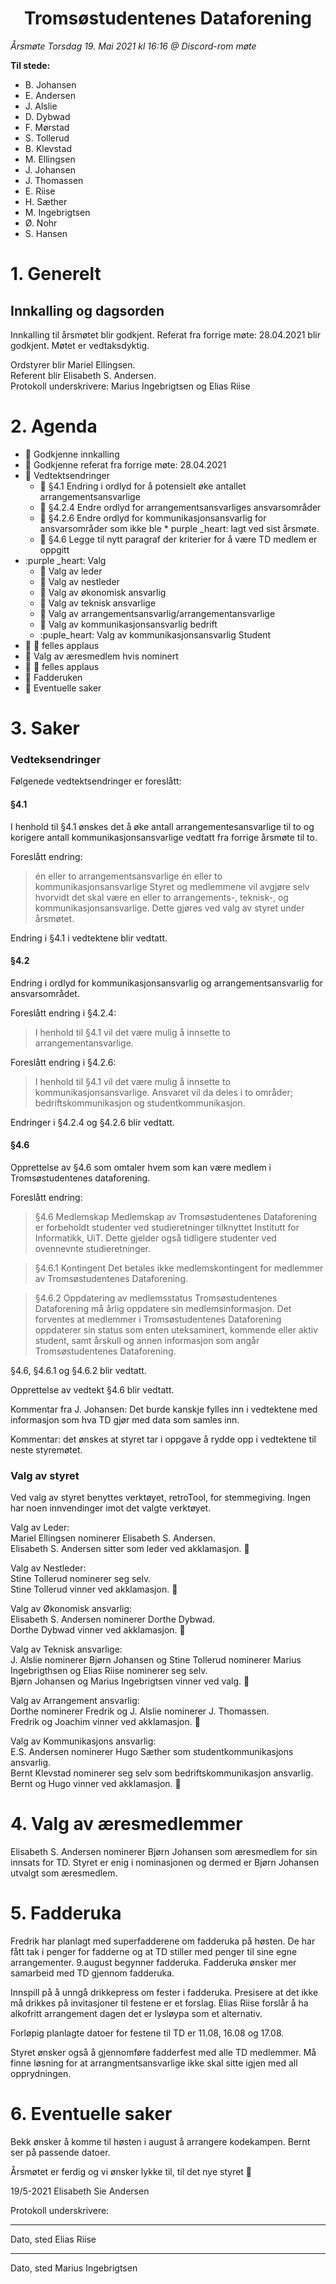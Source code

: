 <h1> <center> Tromsøstudentenes Dataforening </center> </h1>

*Årsmøte Torsdag 19. Mai 2021 kl 16:16 @ Discord-rom møte*

**Til stede:**
* B. Johansen
* E. Andersen
* J. Alslie
* D. Dybwad
* F. Mørstad
* S. Tollerud
* B. Klevstad
* M. Ellingsen
* J. Johansen
* J. Thomassen
* E. Riise
* H. Sæther
* M. Ingebrigtsen
* Ø. Nohr
* S. Hansen


# 1. Generelt
## Innkalling og dagsorden
Innkalling til årsmøtet blir godkjent.
Referat fra forrige møte: 28.04.2021 blir godkjent. 
Møtet er vedtaksdyktig.  

Ordstyrer blir Mariel Ellingsen.   
Referent blir Elisabeth S. Andersen.   
Protokoll underskrivere: Marius Ingebrigtsen og Elias Riise 


# 2. Agenda
* :purple_heart: Godkjenne innkalling
* :purple_heart: Godkjenne referat fra forrige møte: 28.04.2021
* :purple_heart: Vedtektsendringer
    * :purple_heart: §4.1 Endring i ordlyd for å potensielt øke antallet arrangementsansvarlige
    * :purple_heart: §4.2.4 Endre ordlyd for arrangementsansvarliges ansvarsområder
    * :purple_heart: §4.2.6 Endre ordlyd for kommunikasjonsansvarlig for ansvarsområder som ikke ble *  purple _heart: lagt ved sist årsmøte.
    * :purple_heart: §4.6 Legge til nytt paragraf der kriterier for å være TD medlem er oppgitt
* :purple _heart: Valg
    * :purple_heart: Valg av leder
    * :purple_heart: Valg av nestleder
    * :purple_heart: Valg av økonomisk ansvarlig
    * :purple_heart: Valg av teknisk ansvarlige
    * :purple_heart: Valg av arrangementsansvarlig/arrangementansvarlige
    * :purple_heart: Valg av kommunikasjonsansvarlig bedrift
    * :puple_heart: Valg av kommunikasjonsansvarlig Student
* :purple_heart: :clap: felles applaus
* :purple_heart: Valg av æresmedlem hvis nominert
* :purple_heart: :clap: felles applaus
* :purple_heart: Fadderuken
* :purple_heart: Eventuelle saker


# 3. Saker

### Vedteksendringer
Følgenede vedtektsendringer er foreslått:

#### §4.1

I henhold til §4.1 ønskes det å øke antall arrangementesansvarlige til to og korigere antall kommunikasjonsansvarlige vedtatt fra forrige årsmøte til to.

Foreslått endring: 
>én eller to arrangementsansvarlige
>én eller to kommunikasjonsansvarlige
>Styret og medlemmene vil avgjøre selv hvorvidt det skal være en eller to arrangements-, teknisk-, og kommunikasjonsansvarlige. Dette gjøres ved valg av styret under årsmøtet.

Endring i §4.1 i vedtektene blir vedtatt.  

#### §4.2

Endring i ordlyd for kommunikasjonsansvarlig og arrangementsansvarlig for ansvarsområdet. 

Foreslått endring i §4.2.4: 
>I henhold til §4.1 vil det være mulig å innsette to arrangementansvarlige.

Foreslått endring i §4.2.6:
>I henhold til §4.1 vil det være mulig å innsette to kommunikasjonsansvarlige. Ansvaret vil da deles i to områder; bedriftskommunikasjon og studentkommunikasjon.

Endringer i §4.2.4 og §4.2.6 blir vedtatt. 

#### §4.6

Opprettelse av §4.6 som omtaler hvem som kan være medlem i Tromsøstudentenes dataforening. 

Foreslått endring:
>§4.6 Medlemskap
>Medlemskap av Tromsøstudentenes Dataforening er forbeholdt studenter ved studieretninger tilknyttet Institutt for Informatikk, UiT. Dette gjelder også tidligere studenter ved ovennevnte studieretninger. 

>§4.6.1 Kontingent
>Det betales ikke medlemskontingent for medlemmer av Tromsøstudentenes Dataforening.

>§4.6.2 Oppdatering av medlemsstatus
>Tromsøstudentenes Dataforening må årlig oppdatere sin medlemsinformasjon.
>Det forventes at medlemmer i Tromsøstudentenes Dataforening oppdaterer sin status som enten uteksaminert, kommende eller aktiv student, samt årskull og annen informasjon som angår Tromsøstudentenes Dataforening.

§4.6, §4.6.1 og §4.6.2 blir vedtatt. 

Opprettelse av vedtekt §4.6 blir vedtatt.

Kommentar fra J. Johansen: Det burde kanskje fylles inn i vedtektene med informasjon som hva TD gjør med data som samles inn. 

Kommentar: det ønskes at styret tar i oppgave å rydde opp i vedtektene til neste styremøtet. 

### Valg av styret
Ved valg av styret benyttes verktøyet, retroTool, for stemmegiving. Ingen har noen innvendinger imot det valgte verktøyet.  

Valg av Leder:  
    Mariel Ellingsen nominerer Elisabeth S. Andersen.   
    Elisabeth S. Andersen sitter som leder ved akklamasjon. :tada:   

Valg av Nestleder:  
    Stine Tollerud nominerer seg selv.   
    Stine Tollerud vinner ved akklamasjon. :tada:   

Valg av Økonomisk ansvarlig:   
    Elisabeth S. Andersen nominerer Dorthe Dybwad.  
    Dorthe Dybwad vinner ved akklamasjon. :tada:   

Valg av Teknisk ansvarlige:  
    J. Alslie nominerer Bjørn Johansen og Stine Tollerud nominerer Marius Ingebrigthsen og Elias Riise nominerer seg selv.  
    Bjørn Johansen og Marius Ingebrigtsen vinner ved valg. :tada:   

Valg av Arrangement ansvarlig:   
    Dorthe nominerer Fredrik og J. Alslie nominerer J. Thomassen.   
    Fredrik og Joachim vinner ved akklamasjon. :tada:   

Valg av Kommunikasjons ansvarlig:   
    E.S. Andersen nominerer Hugo Sæther som studentkommunikasjons ansvarlig.  
    Bernt Klevstad nominerer seg selv som bedriftskommunikasjon ansvarlig.   
    Bernt og Hugo vinner ved akklamasjon. :tada:   


# 4. Valg av æresmedlemmer 
Elisabeth S. Andersen nominerer Bjørn Johansen som æresmedlem for sin innsats for TD. Styret er enig i nominasjonen og dermed er Bjørn Johansen utvalgt som æresmedlem.  

# 5. Fadderuka 

Fredrik har planlagt med superfadderene om fadderuka på høsten. De har fått tak i penger for fadderne og at TD stiller med penger til sine egne arrangementer. 9.august begynner fadderuka. Fadderuka ønsker mer samarbeid med TD gjennom fadderuka. 

Innspill på å unngå drikkepress om fester i fadderuka. Presisere at det ikke må drikkes på invitasjoner til festene er et forslag. Elias Riise forslår å ha alkofritt arrangement dagen det er lysløypa som et alternativ. 

Forløpig planlagte datoer for festene til TD er 11.08, 16.08 og 17.08. 

Styret ønsker også å gjennomføre fadderfest med alle TD medlemmer. Må finne løsning for at arrangmentsansvarlige ikke skal sitte igjen med all opprydningen.  

# 6. Eventuelle saker 
Bekk ønsker å komme til høsten i august å arrangere kodekampen. Bernt ser på passende datoer. 

Årsmøtet er ferdig og vi ønsker lykke til, til det nye styret :clap: 

19/5-2021 Elisabeth Sie Andersen
 
 


























Protokoll underskrivere:



____________________________________        
Dato, sted             Elias Riise                  





____________________________________
Dato, sted           Marius Ingebrigtsen
